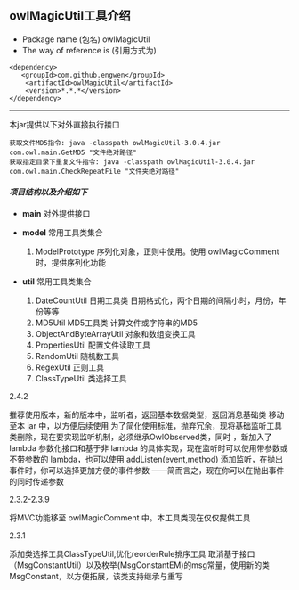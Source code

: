owlMagicUtil工具介绍
-------

* Package name (包名)
owlMagicUtil
* The way of reference is (引用方式为)

```
<dependency>
   <groupId>com.github.engwen</groupId>
    <artifactId>owlMagicUtil</artifactId>
    <version>*.*.*</version>
</dependency>
```

------
本jar提供以下对外直接执行接口
  
    获取文件MD5指令: java -classpath owlMagicUtil-3.0.4.jar com.owl.main.GetMD5 "文件绝对路径" 
    获取指定目录下重复文件指令: java -classpath owlMagicUtil-3.0.4.jar com.owl.main.CheckRepeatFile "文件夹绝对路径" 
    
  

#### *项目结构以及介绍如下*

* **main**  对外提供接口

* **model**  常用工具类集合

    1. ModelPrototype  序列化对象，正则中使用。使用 owlMagicComment 时，提供序列化功能
  
* **util**  常用工具类集合  
    1. DateCountUtil 日期工具类 日期格式化，两个日期的间隔小时，月份，年份等等
    2. MD5Util MD5工具类 计算文件或字符串的MD5
    3. ObjectAndByteArrayUtil 对象和数组变换工具
    4. PropertiesUtil 配置文件读取工具
    4. RandomUtil 随机数工具
    5. RegexUtil 正则工具
    6. ClassTypeUtil 类选择工具 
   
2.4.2

   推荐使用版本，新的版本中，监听者，返回基本数据类型，返回消息基础类 移动至本 jar 中，以方便后续使用
   为了简化使用标准，抛弃冗余，现将基础监听工具类删除，现在要实现监听机制，必须继承OwlObserved类，同时
   ，新加入了 lambda 参数化接口和基于非 lambda 的具体实现，现在监听时可以使用带参数或不带参数的 
   lambda，也可以使用 addListen(event,method) 添加监听，在抛出事件时，你可以选择更加方便的事件参数
   ——简而言之，现在你可以在抛出事件的同时传递参数
   
2.3.2-2.3.9
    
   将MVC功能移至 owlMagicComment 中。本工具类现在仅仅提供工具
   
2.3.1

   添加类选择工具ClassTypeUtil,优化reorderRule排序工具
   取消基于接口（MsgConstantUtil）以及枚举(MsgConstantEM)的msg常量，使用新的类MsgConstant，以方便拓展，该类支持继承与重写
